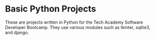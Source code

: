 <h1>Basic Python Projects</h1>
These are projects written in Python for the Tech Academy Software Developer Bootcamp.  They use various modules such as tkinter, sqlite3, and django.
